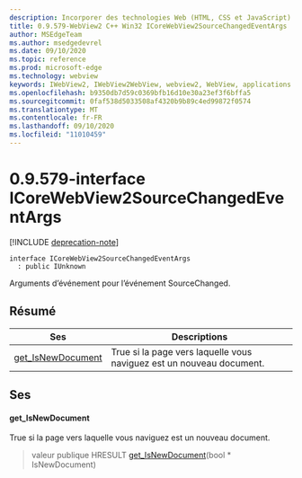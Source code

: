 ```yaml
---
description: Incorporer des technologies Web (HTML, CSS et JavaScript) dans vos applications natives avec le contrôle Microsoft Edge WebView2
title: 0.9.579-WebView2 C++ Win32 ICoreWebView2SourceChangedEventArgs
author: MSEdgeTeam
ms.author: msedgedevrel
ms.date: 09/10/2020
ms.topic: reference
ms.prod: microsoft-edge
ms.technology: webview
keywords: IWebView2, IWebView2WebView, webview2, WebView, applications Win32, Win32, Edge, ICoreWebView2, ICoreWebView2Controller, contrôle de navigateur, html Edge, ICoreWebView2SourceChangedEventArgs
ms.openlocfilehash: b9350db7d59c0369bfb16d10e30a23ef3f6bffa5
ms.sourcegitcommit: 0faf538d5033508af4320b9b89c4ed99872f0574
ms.translationtype: MT
ms.contentlocale: fr-FR
ms.lasthandoff: 09/10/2020
ms.locfileid: "11010459"
---
```

# 0.9.579-interface ICoreWebView2SourceChangedEventArgs 

[!INCLUDE [deprecation-note](../../includes/deprecation-note.md)]

```
interface ICoreWebView2SourceChangedEventArgs
  : public IUnknown
```

Arguments d’événement pour l’événement SourceChanged.

## Résumé

 Ses                        | Descriptions
--------------------------------|---------------------------------------------
[get_IsNewDocument](#get_isnewdocument) | True si la page vers laquelle vous naviguez est un nouveau document.

## Ses

#### get_IsNewDocument 

True si la page vers laquelle vous naviguez est un nouveau document.

> valeur publique HRESULT [get_IsNewDocument](#get_isnewdocument)(bool * IsNewDocument)

